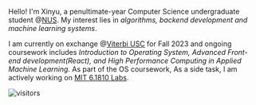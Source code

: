 Hello! I'm Xinyu, a penultimate-year Computer Science undergraduate student @[NUS](https://www.comp.nus.edu.sg/). My interest lies in *algorithms, backend development and machine learning systems*.

I am currently on exchange @[Viterbi USC](https://www.cs.usc.edu/) for Fall 2023 and ongoing coursework includes *Introduction to Operating System, Advanced Front-end development(React), and High Performance Computing in Applied Machine Learning*. As part of the OS coursework, As a side task, I am actively working on [MIT 6.1810 Labs](https://pdos.csail.mit.edu/6.S081/2023/schedule.html).



![visitors](https://visitor-badge.laobi.icu/badge?page_id=Echomo-Xinyu)
